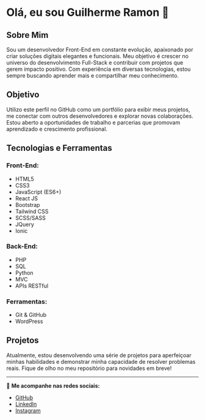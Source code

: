 # Olá, eu sou Guilherme Ramon 👋

## Sobre Mim

Sou um desenvolvedor Front-End em constante evolução, apaixonado por criar soluções digitais elegantes e funcionais. Meu objetivo é crescer no universo do desenvolvimento Full-Stack e contribuir com projetos que gerem impacto positivo. Com experiência em diversas tecnologias, estou sempre buscando aprender mais e compartilhar meu conhecimento.

## Objetivo

Utilizo este perfil no GitHub como um portfólio para exibir meus projetos, me conectar com outros desenvolvedores e explorar novas colaborações. Estou aberto a oportunidades de trabalho e parcerias que promovam aprendizado e crescimento profissional.

## Tecnologias e Ferramentas

### Front-End:
- HTML5
- CSS3
- JavaScript (ES6+)
- React JS
- Bootstrap
- Tailwind CSS
- SCSS/SASS
- JQuery
- Ionic

### Back-End:
- PHP
- SQL
- Python
- MVC
- APIs RESTful

### Ferramentas:
- Git & GitHub
- WordPress

## Projetos

Atualmente, estou desenvolvendo uma série de projetos para aperfeiçoar minhas habilidades e demonstrar minha capacidade de resolver problemas reais. Fique de olho no meu repositório para novidades em breve!

---
🔗 **Me acompanhe nas redes sociais:**

- [GitHub](https://github.com/Guilherme-Ramon)
- [LinkedIn](https://www.linkedin.com/in/guilherme-ramon)
- [Instagram](https://www.instagram.com/g_ramon9/)
